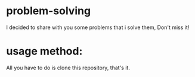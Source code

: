 # problem-solving

I decided to share with you some problems that i solve them, Don't miss it!

# usage method:

All you have to do is clone this repository, that's it.
